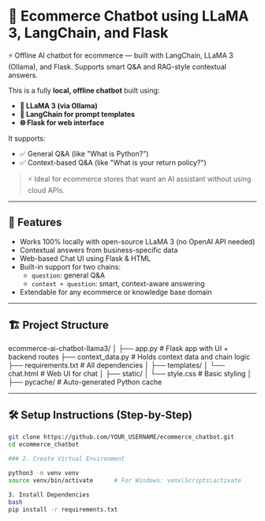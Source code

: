 # 🛒 Ecommerce Chatbot using LLaMA 3, LangChain, and Flask
⚡ Offline AI chatbot for ecommerce — built with LangChain, LLaMA 3 (Ollama), and Flask. Supports smart Q&amp;A and RAG-style contextual answers.

This is a fully **local, offline chatbot** built using:

- **🧠 LLaMA 3 (via Ollama)**  
- **🔗 LangChain for prompt templates**  
- **🌐 Flask for web interface**

It supports:
- ✅ General Q&A (like "What is Python?")
- ✅ Context-based Q&A (like "What is your return policy?")

> ⚡ Ideal for ecommerce stores that want an AI assistant without using cloud APIs.

---

## 📌 Features

- Works 100% locally with open-source LLaMA 3 (no OpenAI API needed)
- Contextual answers from business-specific data
- Web-based Chat UI using Flask & HTML
- Built-in support for two chains:
  - `question`: general Q&A
  - `context + question`: smart, context-aware answering
- Extendable for any ecommerce or knowledge base domain

---

## 🏗️ Project Structure
ecommerce-ai-chatbot-llama3/
│
├── app.py # Flask app with UI + backend routes
├── context_data.py # Holds context data and chain logic
├── requirements.txt # All dependencies
│
├── templates/
│ └── chat.html # Web UI for chat
│
├── static/
│ └── style.css # Basic styling
│
├── pycache/ # Auto-generated Python cache

---

## 🛠️ Setup Instructions (Step-by-Step)

```bash
git clone https://github.com/YOUR_USERNAME/ecommerce_chatbot.git
cd ecommerce_chatbot

### 2. Create Virtual Environment

python3 -m venv venv
source venv/bin/activate      # For Windows: venv\Scripts\activate

3. Install Dependencies
bash
pip install -r requirements.txt

